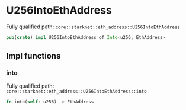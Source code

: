 # U256IntoEthAddress

Fully qualified path: `core::starknet::eth_address::U256IntoEthAddress`

```rust
pub(crate) impl U256IntoEthAddress of Into<u256, EthAddress>
```

## Impl functions

### into

Fully qualified path: `core::starknet::eth_address::U256IntoEthAddress::into`

```rust
fn into(self: u256) -> EthAddress
```


